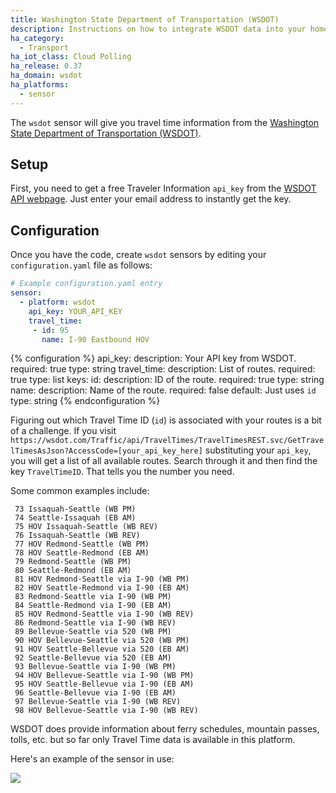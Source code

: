 ```yaml
---
title: Washington State Department of Transportation (WSDOT)
description: Instructions on how to integrate WSDOT data into your home.
ha_category:
  - Transport
ha_iot_class: Cloud Polling
ha_release: 0.37
ha_domain: wsdot
ha_platforms:
  - sensor
---
```


The `wsdot` sensor will give you travel time information from the [Washington State Department of Transportation (WSDOT)](https://wsdot.com/).

## Setup

First, you need to get a free Traveler Information `api_key` from the [WSDOT API webpage](https://wsdot.com/traffic/api/). Just enter your email address to instantly get the key.

## Configuration

Once you have the code, create `wsdot` sensors by editing your `configuration.yaml` file as follows:

```yaml
# Example configuration.yaml entry
sensor:
  - platform: wsdot
    api_key: YOUR_API_KEY
    travel_time:
     - id: 95
       name: I-90 Eastbound HOV
```

{% configuration %}
api_key:
  description: Your API key from WSDOT.
  required: true
  type: string
travel_time:
  description: List of routes.
  required: true
  type: list
  keys:
    id:
      description: ID of the route.
      required: true
      type: string
    name:
      description: Name of the route.
      required: false
      default: Just uses `id`
      type: string
{% endconfiguration %}

Figuring out which Travel Time ID (`id`) is associated with your routes is a bit of a challenge. If you visit `https://wsdot.com/Traffic/api/TravelTimes/TravelTimesREST.svc/GetTravelTimesAsJson?AccessCode=[your_api_key_here]` substituting your `api_key`, you will get a list of all available routes. Search through it and then find the key `TravelTimeID`. That tells you the number you need.

Some common examples include:

```text
 73 Issaquah-Seattle (WB PM)
 74 Seattle-Issaquah (EB AM)
 75 HOV Issaquah-Seattle (WB REV)
 76 Issaquah-Seattle (WB REV)
 77 HOV Redmond-Seattle (WB PM)
 78 HOV Seattle-Redmond (EB AM)
 79 Redmond-Seattle (WB PM)
 80 Seattle-Redmond (EB AM)
 81 HOV Redmond-Seattle via I-90 (WB PM)
 82 HOV Seattle-Redmond via I-90 (EB AM)
 83 Redmond-Seattle via I-90 (WB PM)
 84 Seattle-Redmond via I-90 (EB AM)
 85 HOV Redmond-Seattle via I-90 (WB REV)
 86 Redmond-Seattle via I-90 (WB REV)
 89 Bellevue-Seattle via 520 (WB PM)
 90 HOV Bellevue-Seattle via 520 (WB PM)
 91 HOV Seattle-Bellevue via 520 (EB AM)
 92 Seattle-Bellevue via 520 (EB AM)
 93 Bellevue-Seattle via I-90 (WB PM)
 94 HOV Bellevue-Seattle via I-90 (WB PM)
 95 HOV Seattle-Bellevue via I-90 (EB AM)
 96 Seattle-Bellevue via I-90 (EB AM)
 97 Bellevue-Seattle via I-90 (WB REV)
 98 HOV Bellevue-Seattle via I-90 (WB REV)
```

<div class='note info'>
WSDOT does provide information about ferry schedules, mountain passes, tolls, etc. but so far only Travel Time data is available in this platform.
</div>

Here's an example of the sensor in use:

<p class='img'>
  <img src='/images/screenshots/wsdot_sensor.png' />
</p>
